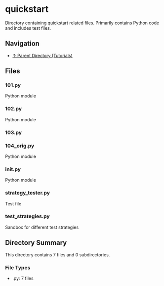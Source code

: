 # quickstart

Directory containing quickstart related files. Primarily contains Python code and includes test files.

## Navigation

* [↑ Parent Directory (Tutorials)](../README.md)

## Files

### 101.py

Python module

### 102.py

Python module

### 103.py



### 104_orig.py

Python module

### __init__.py

Python module

### strategy_tester.py

Test file

### test_strategies.py

Sandbox for different test strategies


## Directory Summary

This directory contains 7 files and 0 subdirectories.

### File Types

* .py: 7 files

